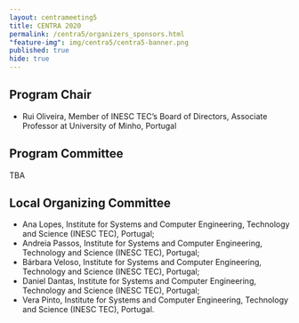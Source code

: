```yaml
---
layout: centrameeting5
title: CENTRA 2020
permalink: /centra5/organizers_sponsors.html
"feature-img": img/centra5/centra5-banner.png
published: true
hide: true
---
```


## Program Chair
- Rui Oliveira, Member of INESC TEC’s Board of Directors, Associate Professor at University of Minho, Portugal <br>

## Program Committee

TBA

<!--
* Te-Lung Liu, Senior Researcher, National Center for High-performance Computing (<a href="https://www.nchc.org.tw/en" target="_blank">NCHC</a>), Taiwan
* Renato Figueiredo, Professor, Advanced Computing and Information Systems Laboratory (<a href="http://acis.ufl.edu" target="_blank">ACIS Lab</a>), University of Florida, USA  
* Aimee Stewart, Senior Systems Programmer, <a href="https://biodiversity.ku.edu/" target="_blank">Biodiversity Institute and Natural History Museum, The University of Kansas</a>, USA  
* Christopher Stewart, Associate Professor, Computer Science & Engineering, The Ohio State University (<a href="http://web.cse.ohio-state.edu/~stewart.962/" target="_blank">ReRout Lab</a>), USA  
* Jason Haga, Senior Researcher, National Institute of Advanced Industrial Science and Technology (<a href="https://www.itri.aist.go.jp/en/" target="_blank">AIST</a>), Japan    
* Shinji Shimojo, Professor and Director of <a href="http://www.cmc.osaka-u.ac.jp/?lang=en" target="_blank">Cybermedia Center, Osaka University</a> and National Institute of Information and Communications Technology (<a href="https://www.nict.go.jp/en/" target="_blank">NICT</a>), Japan   
* Fang-Pang Lin, Senior Research Fellow, Cloud Computing and System Integration Division and Center of Excellence for Cyber Enablement of Applications (<a href="http://www.cecea.tw/e_index.php" target="_blank">CECEA</a>), National Center for High-performance Computing, Taiwan <br>
* Rui Oliveira, Associate Professor at the Informatics Department of University of Minho and Member of the Administration Board of the Institute for Systems and Computer Engineering, Technology and Science (<a href="https://www.inesctec.pt/en" target="_blank">INESC TEC</a>), Portugal  
* Beth Plale, Director, Data to Insight Center of Pervasive Technologies, Indiana University Bloomington (<a href="http://pages.iu.edu/~plale/" target="_blank" >personal website</a>), USA     
* Woojin Seok, KREONET Director, Korea Institute of Science and Technology Information (<a href="https://www.kisti.re.kr/eng/" target="_blank">KISTI</a>), Korea  
* João Paulo, Institute for Systems and Computer Engineering, Technology and Science (<a href="https://www.inesctec.pt" target="_blank">INESC TEC</a>), Portugal <br>

## Demo/Poster Committee
* Susana Barbosa, Institute for Systems and Computer Engineering, Technology and Science (<a href="https://www.inesctec.pt" target="_blank">INESC TEC</a>), Portugal <br>

-->

## Local Organizing Committee
-	Ana Lopes, Institute for Systems and Computer Engineering, Technology and Science (INESC TEC), Portugal; 
-	Andreia Passos, Institute for Systems and Computer Engineering, Technology and Science (INESC TEC), Portugal; 
-	Bárbara Veloso, Institute for Systems and Computer Engineering, Technology and Science (INESC TEC), Portugal;
-	Daniel Dantas, Institute for Systems and Computer Engineering, Technology and Science (INESC TEC), Portugal; 
-	Vera Pinto, Institute for Systems and Computer Engineering, Technology and Science (INESC TEC), Portugal. 

